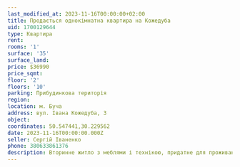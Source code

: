 ```yaml
---
last_modified_at: 2023-11-16T00:00:00+02:00
title: Продається однокімнатна квартира на Кожедуба
uid: 1700129644
type: Квартира
rent:
rooms: '1'
surface: '35'
surface_land:
price: $36990
price_sqmt:
floor: '2'
floors: '10'
parking: Прибудинкова територія
region:
location: м. Буча
address: вул. Івана Кожедуба, 3
object:
coordinates: 50.547441,30.229562
date: 2023-11-16T00:00:00.000Z
seller: Сергій Іваненко
phone: 380633861376
description: Вторинне житло з меблями і технікою, придатне для проживання
---
```

